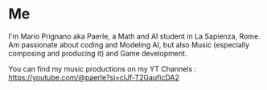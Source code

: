 # Me
I'm Mario Prignano aka Paerle, a Math and AI student in La Sapienza, Rome.
Am passionate about coding and Modeling AI, but also Music (especially composing and producing it) and Game development.

You can find my music productions on my YT Channels :  https://youtube.com/@paerle?si=clJf-T2GauficDA2

